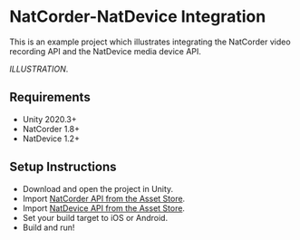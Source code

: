# NatCorder-NatDevice Integration
This is an example project which illustrates integrating the NatCorder video recording API and the NatDevice media device API.

*ILLUSTRATION*.

## Requirements
- Unity 2020.3+
- NatCorder 1.8+
- NatDevice 1.2+

## Setup Instructions
- Download and open the project in Unity.
- Import [NatCorder API from the Asset Store](https://assetstore.unity.com/packages/tools/integration/natcorder-video-recording-api-102645).
- Import [NatDevice API from the Asset Store](https://assetstore.unity.com/packages/tools/integration/natdevice-media-device-api-162053).
- Set your build target to iOS or Android.
- Build and run!
